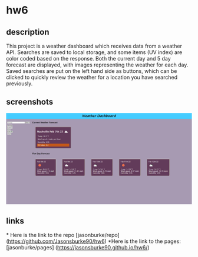 # hw6

## description

This project is a weather dashboard which receives data from a weather API. Searches are saved to local storage, and some items (UV index) are color coded based on the response. Both the current day and 5 day forecast are displayed, with images representing the weather for each day. Saved searches are put on the left hand side as buttons, which can be clicked to quickly review the weather for a location you have searched previously.

## screenshots

![dashboard screenshot](./assets/images/weatherdashboard.png)

## links

\* Here is the link to the repo [jasonburke/repo] (https://github.com/Jasonsburke90/hw6)
\*Here is the link to the pages: [jasonburke/pages] (https://jasonsburke90.github.io/hw6/)
